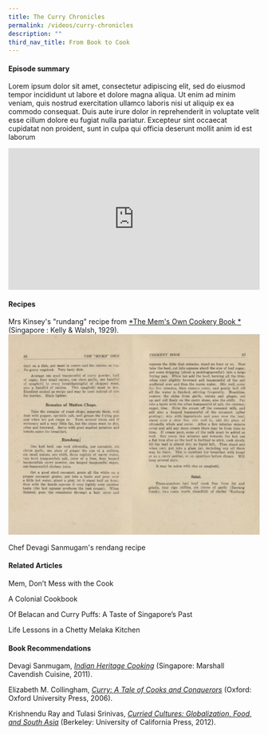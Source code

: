 ```yaml
---
title: The Curry Chronicles
permalink: /videos/curry-chronicles
description: ""
third_nav_title: From Book to Cook
---
```

#### **Episode summary** ####
Lorem ipsum dolor sit amet, consectetur adipiscing elit, sed do eiusmod tempor incididunt ut labore et dolore magna aliqua. Ut enim ad minim veniam, quis nostrud exercitation ullamco laboris nisi ut aliquip ex ea commodo consequat. Duis aute irure dolor in reprehenderit in voluptate velit esse cillum dolore eu fugiat nulla pariatur. Excepteur sint occaecat cupidatat non proident, sunt in culpa qui officia deserunt mollit anim id est laborum

<style>.embed-container {position: relative; padding-bottom: 56.25%; height: 0; overflow: hidden; max-width: 100%; } .embed-container iframe, .embed-container object, .embed-container embed { position: absolute; top: 0; left: 0; width: 100%; height: 100%; }</style><div class='embed-container'><iframe src='https://www.youtube.com/embed/7u8uNHRJ1HM' frameborder='0' allowfullscreen></iframe></div>
  
#### **Recipes**
Mrs Kinsey's "rundang" recipe from 
[*The Mem's Own Cookery Book *
](https://eservice.nlb.gov.sg/item_holding.aspx?bid=5232525) 
(Singapore : Kelly & Walsh, 1929).
![](/images/Videos:%20From%20Book%20to%20Cook/Rundang-Mems%20Own%20Cookery%20Book.png)
 
<a style="text-decoration: none;" href="https://devagisanmugam.com/2022/01/devagis-beef-rendang/" target="_blank"> Chef Devagi Sanmugam's rendang recipe</a>

#### **Related Articles**
<a style="text-decoration: none;" href="/vol-12/issue-2/jul-sep-2016/dontmesswiththecook"> Mem, Don’t Mess with the Cook</a>
 
<a style="text-decoration: none;" href="/vol-11/issue-4/jan-mar-2016/mems-own-cookery-book "> A Colonial Cookbook</a>
 
<a style="text-decoration: none;" href="/vol-10/issue-2/jul-sep-2014/taste-of-sg-past "> Of Belacan and Curry Puffs: A Taste of Singapore’s Past</a>

<a style="text-decoration: none;" href="/vol-14/issue-4/jan-mar-2019/life-lson-chetty-m-k/"> Life Lessons in a Chetty Melaka Kitchen</a>


#### **Book Recommendations**
Devagi Sanmugam, [*Indian Heritage Cooking*](https://eservice.nlb.gov.sg/item_holding.aspx?bid=13992386) (Singapore: Marshall Cavendish Cuisine, 2011).

Elizabeth M. Collingham, *[Curry: A Tale of Cooks and Conquerors](https://eservice.nlb.gov.sg/item_holding.aspx?bid=12728802)* (Oxford: Oxford University Press, 2006).

Krishnendu Ray and Tulasi Srinivas, *[Curried Cultures: Globalization, Food, and South Asia](https://eservice.nlb.gov.sg/item_holding.aspx?bid=200125930v)*
(Berkeley: University of California Press, 2012).